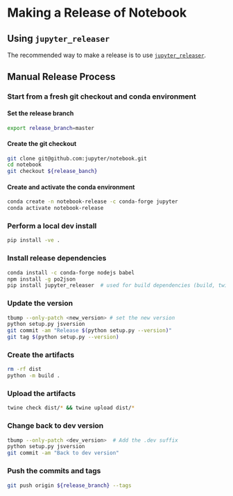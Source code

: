 # Making a Release of Notebook

## Using `jupyter_releaser`

The recommended way to make a release is to use [`jupyter_releaser`](https://github.com/jupyter-server/jupyter_releaser#checklist-for-adoption).

## Manual Release Process

### Start from a fresh git checkout and conda environment

#### Set the release branch

```bash
export release_branch=master
```

#### Create the git checkout

```bash
git clone git@github.com:jupyter/notebook.git
cd notebook
git checkout ${release_banch}
```

#### Create and activate the conda environment

```bash
conda create -n notebook-release -c conda-forge jupyter
conda activate notebook-release
```

### Perform a local dev install

```bash
pip install -ve .
```

### Install release dependencies

```bash
conda install -c conda-forge nodejs babel
npm install -g po2json
pip install jupyter_releaser  # used for build dependencies (build, twine, tbump)
```

### Update the version

```bash
tbump --only-patch <new_version> # set the new version
python setup.py jsversion
git commit -am "Release $(python setup.py --version)"
git tag $(python setup.py --version)
```

### Create the artifacts

```bash
rm -rf dist
python -m build .
```

### Upload the artifacts

```bash
twine check dist/* && twine upload dist/*
```

### Change back to dev version

```bash
tbump --only-patch <dev_version>  # Add the .dev suffix
python setup.py jsversion
git commit -am "Back to dev version"
```

### Push the commits and tags

```bash
git push origin ${release_branch} --tags
```
